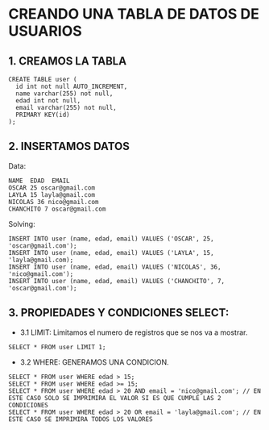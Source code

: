 # CREANDO UNA TABLA DE DATOS DE USUARIOS

## 1. CREAMOS LA TABLA

~~~
CREATE TABLE user (
  id int not null AUTO_INCREMENT,
  name varchar(255) not null,
  edad int not null,
  email varchar(255) not null,
  PRIMARY KEY(id)
);
~~~

## 2. INSERTAMOS DATOS

Data:
~~~
NAME  EDAD  EMAIL
OSCAR 25 oscar@gmail.com
LAYLA 15 layla@gmail.com
NICOLAS 36 nico@gmail.com
CHANCHITO 7 oscar@gmail.com
~~~

Solving:
~~~
INSERT INTO user (name, edad, email) VALUES ('OSCAR', 25, 'oscar@gmail.com');
INSERT INTO user (name, edad, email) VALUES ('LAYLA', 15, 'layla@gmail.com);
INSERT INTO user (name, edad, email) VALUES ('NICOLAS', 36, 'nico@gmail.com');
INSERT INTO user (name, edad, email) VALUES ('CHANCHITO', 7, 'oscar@gmail.com');
~~~

## 3. PROPIEDADES Y CONDICIONES SELECT:

- 3.1 LIMIT: Limitamos el numero de registros que se nos va a mostrar.

~~~
SELECT * FROM user LIMIT 1;
~~~

- 3.2 WHERE: GENERAMOS UNA CONDICION.

~~~
SELECT * FROM user WHERE edad > 15;
SELECT * FROM user WHERE edad >= 15;
SELECT * FROM user WHERE edad > 20 AND email = 'nico@gmail.com'; // EN ESTE CASO SOLO SE IMPRIMIRA EL VALOR SI ES QUE CUMPLE LAS 2 CONDICIONES
SELECT * FROM user WHERE edad > 20 OR email = 'layla@gmail.com'; // EN ESTE CASO SE IMPRIMIRA TODOS LOS VALORES
~~~
